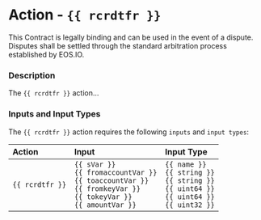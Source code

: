 # Action - `{{ rcrdtfr }}`

This Contract is legally binding and can be used in the event of a dispute. Disputes shall be settled through the standard arbitration process established by EOS.IO.

### Description

The `{{ rcrdtfr }}` action... 

### Inputs and Input Types

The `{{ rcrdtfr }}` action requires the following `inputs` and `input types`:

| Action | Input | Input Type |
|:--|:--|:--|
| `{{ rcrdtfr }}` | `{{ sVar }}`<br/>`{{ fromaccountVar }}`<br/>`{{ toaccountVar }}`<br/>`{{ fromkeyVar }}`<br/>`{{ tokeyVar }}`<br/>`{{ amountVar }}` | `{{ name }}`<br/>`{{ string }}`<br/>`{{ string }}`<br/>`{{ uint64 }}`<br/>`{{ uint64 }}`<br/>`{{ uint32 }}` |
